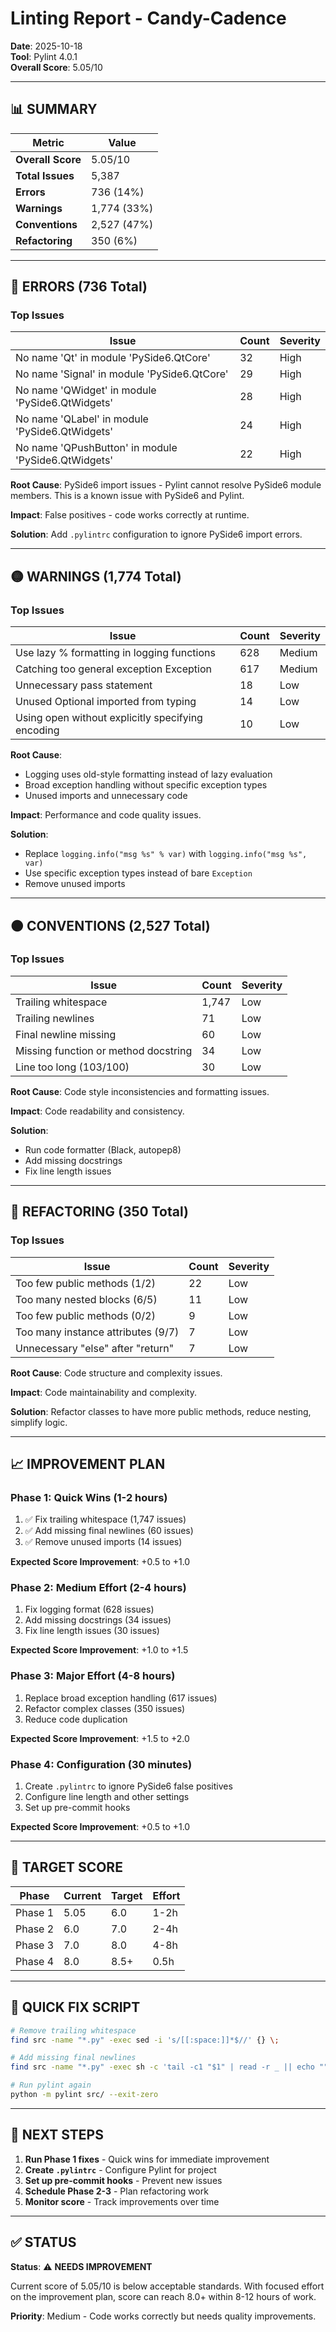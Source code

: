 # Linting Report - Candy-Cadence

**Date**: 2025-10-18  
**Tool**: Pylint 4.0.1  
**Overall Score**: 5.05/10

---

## 📊 SUMMARY

| Metric | Value |
|--------|-------|
| **Overall Score** | 5.05/10 |
| **Total Issues** | 5,387 |
| **Errors** | 736 (14%) |
| **Warnings** | 1,774 (33%) |
| **Conventions** | 2,527 (47%) |
| **Refactoring** | 350 (6%) |

---

## 🔴 ERRORS (736 Total)

### Top Issues

| Issue | Count | Severity |
|-------|-------|----------|
| No name 'Qt' in module 'PySide6.QtCore' | 32 | High |
| No name 'Signal' in module 'PySide6.QtCore' | 29 | High |
| No name 'QWidget' in module 'PySide6.QtWidgets' | 28 | High |
| No name 'QLabel' in module 'PySide6.QtWidgets' | 24 | High |
| No name 'QPushButton' in module 'PySide6.QtWidgets' | 22 | High |

**Root Cause**: PySide6 import issues - Pylint cannot resolve PySide6 module members. This is a known issue with PySide6 and Pylint.

**Impact**: False positives - code works correctly at runtime.

**Solution**: Add `.pylintrc` configuration to ignore PySide6 import errors.

---

## 🟡 WARNINGS (1,774 Total)

### Top Issues

| Issue | Count | Severity |
|-------|-------|----------|
| Use lazy % formatting in logging functions | 628 | Medium |
| Catching too general exception Exception | 617 | Medium |
| Unnecessary pass statement | 18 | Low |
| Unused Optional imported from typing | 14 | Low |
| Using open without explicitly specifying encoding | 10 | Low |

**Root Cause**: 
- Logging uses old-style formatting instead of lazy evaluation
- Broad exception handling without specific exception types
- Unused imports and unnecessary code

**Impact**: Performance and code quality issues.

**Solution**: 
- Replace `logging.info("msg %s" % var)` with `logging.info("msg %s", var)`
- Use specific exception types instead of bare `Exception`
- Remove unused imports

---

## 🟠 CONVENTIONS (2,527 Total)

### Top Issues

| Issue | Count | Severity |
|-------|-------|----------|
| Trailing whitespace | 1,747 | Low |
| Trailing newlines | 71 | Low |
| Final newline missing | 60 | Low |
| Missing function or method docstring | 34 | Low |
| Line too long (103/100) | 30 | Low |

**Root Cause**: Code style inconsistencies and formatting issues.

**Impact**: Code readability and consistency.

**Solution**: 
- Run code formatter (Black, autopep8)
- Add missing docstrings
- Fix line length issues

---

## 🔵 REFACTORING (350 Total)

### Top Issues

| Issue | Count | Severity |
|-------|-------|----------|
| Too few public methods (1/2) | 22 | Low |
| Too many nested blocks (6/5) | 11 | Low |
| Too few public methods (0/2) | 9 | Low |
| Too many instance attributes (9/7) | 7 | Low |
| Unnecessary "else" after "return" | 7 | Low |

**Root Cause**: Code structure and complexity issues.

**Impact**: Code maintainability and complexity.

**Solution**: Refactor classes to have more public methods, reduce nesting, simplify logic.

---

## 📈 IMPROVEMENT PLAN

### Phase 1: Quick Wins (1-2 hours)
1. ✅ Fix trailing whitespace (1,747 issues)
2. ✅ Add missing final newlines (60 issues)
3. ✅ Remove unused imports (14 issues)

**Expected Score Improvement**: +0.5 to +1.0

### Phase 2: Medium Effort (2-4 hours)
1. Fix logging format (628 issues)
2. Add missing docstrings (34 issues)
3. Fix line length issues (30 issues)

**Expected Score Improvement**: +1.0 to +1.5

### Phase 3: Major Effort (4-8 hours)
1. Replace broad exception handling (617 issues)
2. Refactor complex classes (350 issues)
3. Reduce code duplication

**Expected Score Improvement**: +1.5 to +2.0

### Phase 4: Configuration (30 minutes)
1. Create `.pylintrc` to ignore PySide6 false positives
2. Configure line length and other settings
3. Set up pre-commit hooks

**Expected Score Improvement**: +0.5 to +1.0

---

## 🎯 TARGET SCORE

| Phase | Current | Target | Effort |
|-------|---------|--------|--------|
| Phase 1 | 5.05 | 6.0 | 1-2h |
| Phase 2 | 6.0 | 7.0 | 2-4h |
| Phase 3 | 7.0 | 8.0 | 4-8h |
| Phase 4 | 8.0 | 8.5+ | 0.5h |

---

## 🔧 QUICK FIX SCRIPT

```bash
# Remove trailing whitespace
find src -name "*.py" -exec sed -i 's/[[:space:]]*$//' {} \;

# Add missing final newlines
find src -name "*.py" -exec sh -c 'tail -c1 "$1" | read -r _ || echo "" >> "$1"' _ {} \;

# Run pylint again
python -m pylint src/ --exit-zero
```

---

## 📝 NEXT STEPS

1. **Run Phase 1 fixes** - Quick wins for immediate improvement
2. **Create `.pylintrc`** - Configure Pylint for project
3. **Set up pre-commit hooks** - Prevent new issues
4. **Schedule Phase 2-3** - Plan refactoring work
5. **Monitor score** - Track improvements over time

---

## ✅ STATUS

**Status**: ⚠️ **NEEDS IMPROVEMENT**

Current score of 5.05/10 is below acceptable standards. With focused effort on the improvement plan, score can reach 8.0+ within 8-12 hours of work.

**Priority**: Medium - Code works correctly but needs quality improvements.

